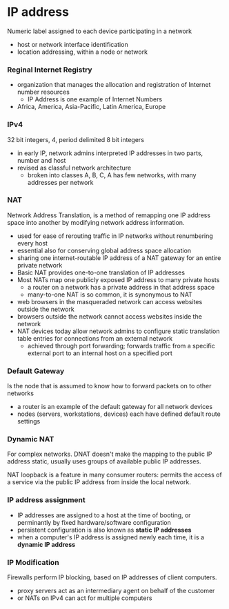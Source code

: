 # IP address
Numeric label assigned to each device participating in a network
- host or network interface identification
- location addressing, within a node or network 

### Reginal Internet Registry
- organization that manages the allocation and registration of Internet number resources
  - IP Address is one example of Internet Numbers
- Africa, America, Asia-Pacific, Latin America, Europe

### IPv4
32 bit integers, 4, period delimited 8 bit integers
- in early IP, network admins interpreted IP addresses in two parts, number and host
- revised as classful network architecture
  - broken into classes A, B, C, A has few networks, with many addresses per network

### NAT
Network Address Translation, is a method of remapping one IP address space into another by modifying network address information.
- used for ease of rerouting traffic in IP networks without renumbering every host
- essential also for conserving global address space allocation
- sharing one internet-routable IP address of a NAT gateway for an entire private network
- Basic NAT provides one-to-one translation of IP addresses
- Most NATs map one publicly exposed IP address to many private hosts
  - a router on a network has a private address in that address space
  - many-to-one NAT is so common, it is synonymous to NAT
- web browsers in the masqueraded network can access websites outside the network
- browsers outside the network cannot access websites inside the network
- NAT devices today allow network admins to configure static translation table entries for connections from an external network
  - achieved through port forwarding; forwards traffic from a specific external port to an internal host on a specified port

### Default Gateway
Is the node that is assumed to know how to forward packets on to other networks
- a router is an example of the default gateway for all network devices
- nodes (servers, workstations, devices) each have defined default route settings

### Dynamic NAT 
For complex networks. DNAT doesn't make the mapping to the public IP address static, usually uses groups of available public IP addresses.

NAT loopback is a feature in many consumer routers: permits the access of a service via the public IP address from inside the local network.

### IP address assignment
- IP addresses are assigned to a host at the time of booting, or perminantly by fixed hardware/software configuration
- persistent configuration is also known as **static IP addresses**
- when a computer's IP address is assigned newly each time, it is a **dynamic IP address**

### IP Modification
Firewalls perform IP blocking, based on IP addresses of client computers. 
- proxy servers act as an intermediary agent on behalf of the customer
- or NATs on IPv4 can act for multiple computers
